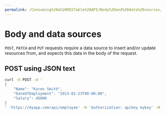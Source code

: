 ```yaml
---
permalink: /Consuming%20a%20RESTable%20API/Body%20and%20data%20sources/
---
```


# Body and data sources

`POST`, `PATCH` and `PUT` requests require a data source to insert and/or update resources from, and expects this data in the body of the request.

## POST using JSON text

```bash
curl -X POST -d '
{
    "Name": "Karen Smith",
    "DateOfEmployment": "2013-01-23T00:00:00",
    "Salary": 45000
}
' 'https://myapp.com/api/employee' -H 'Authorization: apikey mykey' -H 'Content-Type: application/json'
```